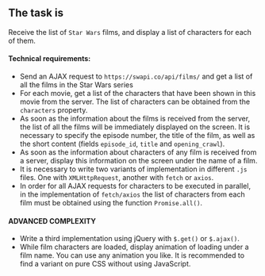 ## The task is

Receive the list of `Star Wars` films, and display a list of characters for each of them.

#### Technical requirements:
- Send an AJAX request to `https://swapi.co/api/films/` and get a list of all the films in the Star Wars series
- For each movie, get a list of the characters that have been shown in this movie from the server. The list of characters can be obtained from the `characters` property.
- As soon as the information about the films is received from the server, the list of all the films will be immediately displayed on the screen. It is necessary to specify the episode number, the title of the film, as well as the short content (fields `episode_id`, `title` and `opening_crawl`).
- As soon as the information about characters of any film is received from a server, display this information on the screen under the name of a film.
- It is necessary to write two variants of implementation in different `.js` files. One with `XMLHttpRequest`, another with `fetch` or `axios`.
- In order for all AJAX requests for characters to be executed in parallel, in the implementation of `fetch/axios` the list of characters from each film must be obtained using the function `Promise.all()`.

#### ADVANCED COMPLEXITY
 - Write a third implementation using jQuery with `$.get()` or `$.ajax()`.
 - While film characters are loaded, display animation of loading under a film name. You can use any animation you like. It is recommended to find a variant on pure CSS without using JavaScript.